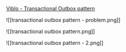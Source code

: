 [Viblo - Transactional Outbox pattern](https://viblo.asia/p/distributed-transaction-transactional-outbox-pattern-maGK7r695j2)

![[transactional outbox pattern - problem.png]]

![[transactional outbox pattern.png]]

![[transactional outbox pattern - 2.png]]